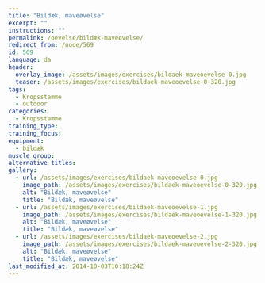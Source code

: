 ```yaml
---
title: "Bildæk, maveøvelse"
excerpt: ""
instructions: ""
permalink: /oevelse/bildæk-maveøvelse/
redirect_from: /node/569
id: 569
language: da
header:
  overlay_image: /assets/images/exercises/bildaek-maveoevelse-0.jpg
  teaser: /assets/images/exercises/bildaek-maveoevelse-0-320.jpg
tags:
  - Kropsstamme
  - outdoor
categories:
  - Kropsstamme
training_type: 
training_focus: 
equipment:
  - bildæk
muscle_group:
alternative_titles:
gallery:
  - url: /assets/images/exercises/bildaek-maveoevelse-0.jpg
    image_path: /assets/images/exercises/bildaek-maveoevelse-0-320.jpg
    alt: "Bildæk, maveøvelse"
    title: "Bildæk, maveøvelse"
  - url: /assets/images/exercises/bildaek-maveoevelse-1.jpg
    image_path: /assets/images/exercises/bildaek-maveoevelse-1-320.jpg
    alt: "Bildæk, maveøvelse"
    title: "Bildæk, maveøvelse"
  - url: /assets/images/exercises/bildaek-maveoevelse-2.jpg
    image_path: /assets/images/exercises/bildaek-maveoevelse-2-320.jpg
    alt: "Bildæk, maveøvelse"
    title: "Bildæk, maveøvelse"
last_modified_at: 2014-10-03T10:18:24Z
---
```




